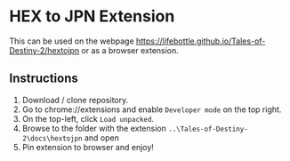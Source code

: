 # HEX to JPN Extension
This can be used on the webpage https://lifebottle.github.io/Tales-of-Destiny-2/hextojpn or as a browser extension.

## Instructions
1. Download / clone repository.
2. Go to chrome://extensions and enable `Developer mode` on the top right.
3. On the top-left, click `Load unpacked`.
4. Browse to the folder with the extension `..\Tales-of-Destiny-2\docs\hextojpn` and open
5. Pin extension to browser and enjoy!
